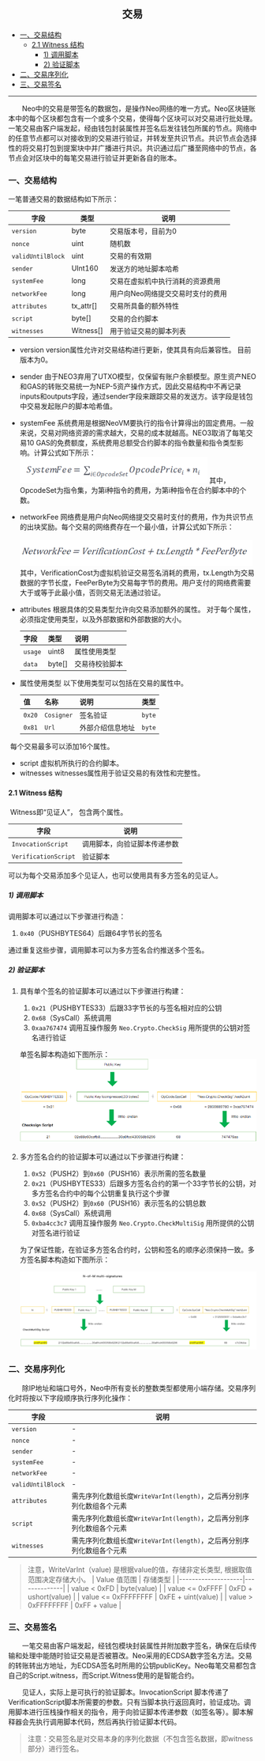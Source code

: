<center> <h2> 交易  </h2> </center>

<!-- TOC -->

- [一、交易结构](#一交易结构)
    - [2.1 Witness 结构](#21-witness-结构)
        - [1) 调用脚本](#1-调用脚本)
        - [2) 验证脚本](#2-验证脚本)
- [二、交易序列化](#二交易序列化)
- [三、交易签名](#三交易签名)

<!-- /TOC -->

<hr/>


&emsp;&emsp;Neo中的交易是带签名的数据包，是操作Neo网络的唯一方式。Neo区块链账本中的每个区块都包含有一个或多个交易，使得每个区块可以对交易进行批处理。一笔交易由客户端发起，经由钱包封装属性并签名后发往钱包所属的节点。网络中的任意节点都可以对接收到的交易进行验证，并转发至共识节点。共识节点会选择性的将交易打包到提案块中并广播进行共识。共识通过后广播至网络中的节点，各节点会对区块中的每笔交易进行验证并更新各自的账本。

### 一、交易结构

一笔普通交易的数据结构如下所示：

| 字段        | 类型    | 说明                              |
|--------------|---------|------------------------------------------|
| `version`    | byte   | 交易版本号，目前为0                    |
| `nonce`    | uint   | 随机数                   |
| `validUntilBlock`    | uint   |  交易的有效期                |
| `sender`    | UInt160   | 发送方的地址脚本哈希                    |
| `systemFee`    | long   | 交易在虚拟机中执行消耗的资源费用     |
| `networkFee`    | long   | 用户向Neo网络提交交易时支付的费用     |
| `attributes` | tx_attr[]   | 交易所具备的额外特性  |
| `script`     | byte[]   | 交易的合约脚本 |
| `witnesses`  | Witness[]   | 用于验证交易的脚本列表    |

* version
version属性允许对交易结构进行更新，使其具有向后兼容性。 目前版本为0。
* sender
由于NEO3弃用了UTXO模型，仅保留有账户余额模型。原生资产NEO和GAS的转账交易统一为NEP-5资产操作方式，因此交易结构中不再记录inputs和outputs字段，通过sender字段来跟踪交易的发送方。该字段是钱包中交易发起账户的脚本哈希值。
* systemFee
系统费用是根据NeoVM要执行的指令计算得出的固定费用。一般来说，交易对网络资源的需求越大，交易的成本就越高。NEO3取消了每笔交易10 GAS的免费额度，系统费用总额受合约脚本的指令数量和指令类型影响。计算公式如下所示：
&emsp;&emsp;&emsp;&emsp;![system fee](../../images/system_fee.png)
其中，OpcodeSet为指令集，为第i种指令的费用，为第i种指令在合约脚本中的个数。

* networkFee
网络费是用户向Neo网络提交交易时支付的费用，作为共识节点的出块奖励。每个交易的网络费存在一个最小值，计算公式如下所示：
&emsp;&emsp;&emsp;&emsp;![network fee](../../images/network_fee.png)
其中，VerificationCost为虚拟机验证交易签名消耗的费用，tx.Length为交易数据的字节长度，FeePerByte为交易每字节的费用。用户支付的网络费需要大于或等于此最小值，否则交易无法通过验证。

* attributes
根据具体的交易类型允许向交易添加额外的属性。 对于每个属性，必须指定使用类型，以及外部数据和外部数据的大小。

  | 字段| 类型| 说明|
  |----------|-------|------------------------|
  | `usage`  | uint8 | 属性使用类型                  |
  | `data`   | byte[] |   交易待校验脚本   |

* 属性使用类型
以下使用类型可以包括在交易的属性中。

  | 值    | 名称| 说明| 类型|
  |---------------|-------------|---------------|--------------|
  | `0x20`           | `Cosigner`    |  签名验证          | `byte`   |
  | `0x81`           | `Url`          | 外部介绍信息地址    | `byte`  |

​	每个交易最多可以添加16个属性。

* script
  虚拟机所执行的合约脚本。
* witnesses
  witnesses属性用于验证交易的有效性和完整性。

#### 2.1 Witness 结构

​	Witness即“见证人”， 包含两个属性。

| 字段 | 说明|
|--------------|------------------|
| `InvocationScript`   | 调用脚本，向验证脚本传递参数      |
| `VerificationScript` |验证脚本   |

 可以为每个交易添加多个见证人，也可以使用具有多方签名的见证人。

##### 1) 调用脚本

调用脚本可以通过以下步骤进行构造：

1.	`0x40`（PUSHBYTES64）后跟64字节长的签名

通过重复这些步骤，调用脚本可以为多方签名合约推送多个签名。

##### 2) 验证脚本

1. 具有单个签名的验证脚本可以通过以下步骤进行构建：
   1. `0x21`（PUSHBYTES33）后跟33字节长的与签名相对应的公钥
   2. `0x68`（SysCall）系统调用
   3. `0xaa767474` 调用互操作服务 `Neo.Crypto.CheckSig` 用所提供的公钥对签名进行验证

   单签名脚本构造如下图所示：
   ![](../../images/checksig_script.png)

2. 多方签名合约的验证脚本可以通过以下步骤进行构建：
   1. `0x52`（PUSH2）到`0x60`（PUSH16）表示所需的签名数量
   2. `0x21`（PUSHBYTES33）后跟多方签名合约的第一个33字节长的公钥，对多方签名合约中的每个公钥重复执行这个步骤
   3. `0x52`（PUSH2）到`0x60`（PUSH16）表示签名的公钥总数
   4. `0x68`（SysCall）系统调用
   5. `0xba4cc3c7` 调用互操作服务 `Neo.Crypto.CheckMultiSig` 用所提供的公钥对签名进行验证

   为了保证性能，在验证多方签名合约时，公钥和签名的顺序必须保持一致。多方签名脚本构造如下图所示：

   ![](../../images/checkmultisig_script.jpg)

###  二、交易序列化

&emsp;&emsp;除IP地址和端口号外，Neo中所有变长的整数类型都使用小端存储。交易序列化时将按以下字段顺序执行序列化操作：

| 字段| 说明|
|----------|------------|
| `version`  | - |
| `nonce`   | - |
| `sender`   | - |
| `systemFee`   | - |
| `networkFee`   | -|
| `validUntilBlock`   | - |
| `attributes`   |需先序列化数组长度`WriteVarInt(length)`，之后再分别序列化数组各个元素 |
| `script`   | 需先序列化数组长度`WriteVarInt(length)`，之后再分别序列化数组各个元素 |
| `witnesses`   | 需先序列化数组长度`WriteVarInt(length)`，之后再分别序列化数组各个元素 |

> 注意，WriteVarInt（value) 是根据value的值，存储非定长类型, 根据取值范围决定存储大小。
> | Value 值范围 | 存储类型 |
> |--------------------|--------------|
> | value < 0xFD | byte(value) |
> | value <= 0xFFFF | 0xFD + ushort(value) |
> | value <= 0xFFFFFFFF | 0xFE + uint(value) |
> | value > 0xFFFFFFFF | 0xFF + value |



### 三、交易签名
&emsp;&emsp;一笔交易由客户端发起，经钱包模块封装属性并附加数字签名，确保在后续传输和处理中能随时验证交易是否被篡改。Neo采用的ECDSA数字签名方法。交易的转账转出方地址，为ECDSA签名时所用的公钥publicKey。Neo每笔交易都包含自己的Script.witness，而Script.Witness使用的是智能合约。

&emsp;&emsp;见证人，实际上是可执行的验证脚本。InvocationScript 脚本传递了VerificationScript脚本所需要的参数。只有当脚本执行返回真时，验证成功。调用脚本进行压栈操作相关的指令，用于向验证脚本传递参数（如签名等）。脚本解释器会先执行调用脚本代码，然后再执行验证脚本代码。

> 注意：交易签名是对交易本身的序列化数据（不包含签名数据，即witness部分）进行签名。





